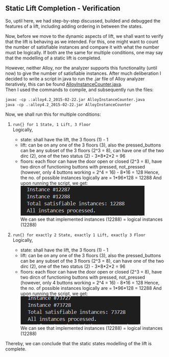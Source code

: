 ## Static Lift Completion - Verification

So, uptil here, we had step-by-step discussed, builded and debugged the features of a lift, including adding ordering in between the states.

Now, before we move to the dynamic aspects of lift, we shall want to verify that the lift is behaving as we intended. For this, one might want to count the number of
satisfiable instances and compare it with what the number must be logically. If both are the same for multiple conditions, one may say that the modelling of a static 
lift is completed.

However, neither Alloy, nor the analyzer supports this functionality (until now) to give the number of satisfiable instances. After much deliberation I decided to write a script in java to run the .jar file of Alloy analyzer iteratively, this can be found [AlloyInstanceCounter.java](./AlloyInstanceCounter.java).
<br> Then I used the commands to compile, and subsequently run the files:
```
javac -cp .:alloy4.2_2015-02-22.jar AlloyInstanceCounter.java
java -cp .:alloy4.2_2015-02-22.jar AlloyInstanceCounter
```

Now, we shall run this for multiple conditions:

1. `run{} for 1 State, 1 Lift, 3 Floor` <br>
   Logically,
   - state: shall have the lift, the 3 floors (1) - 1
   - lift: can be on any one of the 3 floors (3), also the pressed_buttons can be any subset of the 3 floors (2^3 = 8), can have one of the two dirc (2), one of the two status (2) - 3\*8\*2\*2 = 96
   - floors: each floor can have the door open or closed (2^3 = 8), have two dircn of functioning buttons with pressed, not_pressed (however, only 4 buttons working = 2^4 = 16) - 8\*16 = 128
   Hence, the no. of possible instances logically are = 1\*96\*128 = 12288
   And upon running the script, we get:<br>
   ![1lift](3floor.png)<br>
   We can see that implemented instances (12288) = logical instances (12288)
     
2. `run{} for exactly 2 State, exactly 1 Lift, exactly 3 Floor` <br>
   Logically,
   - state: shall have the lift, the 3 floors (1) - 1
   - lift: can be on any one of the 3 floors (3), also the pressed_buttons can be any subset of the 3 floors (2^3 = 8), can have one of the two dirc (2), one of the two status (2) - 3\*8\*2\*2 = 96 
   - floors: each floor can have the door open or closed (2^3 = 8), have two dircn of functioning buttons with pressed, not_pressed (however, only 4 buttons working = 2^4 = 16) - 8\*16 = 128
   Hence, the no. of possible instances logically are = 1\*96\*128 = 12288
   And upon running the script, we get:<br>
   ![1lift](2lift.png)<br>
   We can see that implemented instances (12288) = logical instances (12288)

Thereby, we can conclude that the static states modelling of the lift is complete.
 
